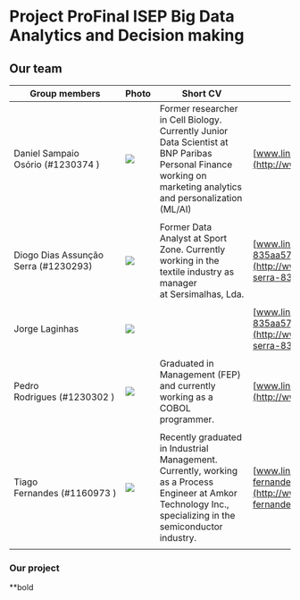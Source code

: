 # Project ProFinal ISEP Big Data Analytics and Decision making

## Our team

| Group members                        | Photo                                                                            | Short CV                                                                                                                                                      | LinkedIn                                                                                    | Github                                                       |
| ------------------------------------ | -------------------------------------------------------------------------------- | ------------------------------------------------------------------------------------------------------------------------------------------------------------- | ------------------------------------------------------------------------------------------- | ------------------------------------------------------------ |
| Daniel Sampaio Osório (#1230374 )    | ![](file:///C:/Users/danie/AppData/Local/Temp/msohtmlclip1/01/clip_image001.png) | Former researcher in Cell Biology. Currently Junior Data Scientist at BNP Paribas Personal Finance working on marketing analytics and personalization (ML/AI) | [www.linkedin.com/in/dosorio/](http://www.linkedin.com/in/dosorio/)                         | [https://github.com/dosorio79](https://github.com/dosorio79) |
|  |
| Diogo Dias Assunção Serra (#1230293) | ![](file:///C:/Users/danie/AppData/Local/Temp/msohtmlclip1/01/clip_image002.png) | Former Data Analyst at Sport Zone. Currently working in the textile industry as manager at Sersimalhas, Lda.                                                  | [www.linkedin.com/in/diogo-serra-835aa575](http://www.linkedin.com/in/diogo-serra-835aa575) |                                                              |
|  |
| Jorge Laginhas                       | ![](file:///C:/Users/danie/AppData/Local/Temp/msohtmlclip1/01/clip_image003.png) |                                                                                                                                                               | [www.linkedin.com/in/diogo-serra-835aa575](http://www.linkedin.com/in/diogo-serra-835aa575) |                                                              |
|  |
| Pedro Rodrigues (#1230302 )          | ![](file:///C:/Users/danie/AppData/Local/Temp/msohtmlclip1/01/clip_image004.png) | Graduated in Management (FEP) and currently working as a COBOL programmer.                                                                                    | [www.linkedin.com/in/pedro4292/](http://www.linkedin.com/in/pedro4292/)                     |                                                              |
|  |
| Tiago Fernandes (#1160973 )          | ![](file:///C:/Users/danie/AppData/Local/Temp/msohtmlclip1/01/clip_image005.png) | Recently graduated in Industrial Management. Currently, working as a Process Engineer at Amkor Technology Inc., specializing in the semiconductor industry.   | [www.linkedin.com/in/tiago-nc-fernandes/](http://www.linkedin.com/in/tiago-nc-fernandes/)   |                                                              |
|  |

### Our project
**bold

